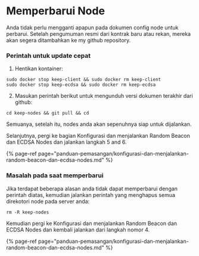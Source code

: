 # Memperbarui Node

Anda tidak perlu mengganti apapun pada dokumen config node untuk perbarui. Setelah pengumuman resmi dari kontrak baru atau rekan, mereka akan segera ditambahkan ke my github repository.

### **Perintah untuk update cepat**

1. Hentikan kontainer:

```text
sudo docker stop keep-client && sudo docker rm keep-client
sudo docker stop keep-ecdsa && sudo docker rm keep-ecdsa
```

   2. Masukan perintah berikut untuk mengunduh versi dokumen terakhir dari github:

```text
cd keep-nodes && git pull && cd
```

Semuanya, setelah itu, nodes anda akan sepenuhnya siap untuk dijalankan.

Selanjutnya, pergi ke bagian Konfigurasi dan menjalankan Random Beacon dan ECDSA Nodes dan jalankan langkah 5 and 6.

{% page-ref page="panduan-pemasangan/konfigurasi-dan-menjalankan-random-beacon-dan-ecdsa-nodes.md" %}

### **Masalah pada saat memperbarui**

Jika terdapat beberapa alasan anda tidak dapat memperbarui dengan perintah diatas, kemudian jalankan perintah yang menghapus semua direkotori node pada server anda:

```text
rm -R keep-nodes
```

Kemudian pergi ke Konfigurasi dan menjalankan Random Beacon dan ECDSA Nodes dan kembali jalankan dari langkah nomor 4.

{% page-ref page="panduan-pemasangan/konfigurasi-dan-menjalankan-random-beacon-dan-ecdsa-nodes.md" %}

